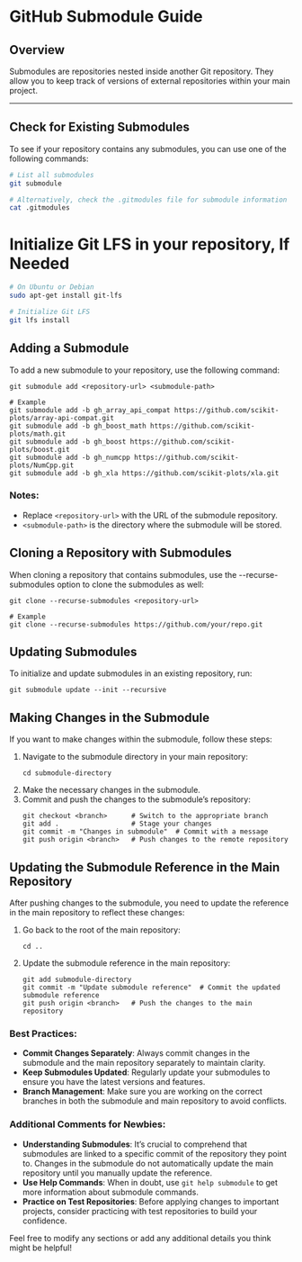 # GitHub Submodule Guide

## Overview

Submodules are repositories nested inside another Git repository.
They allow you to keep track of versions of external repositories within your main project.

---

## Check for Existing Submodules

To see if your repository contains any submodules, you can use one of the following commands:
```bash
# List all submodules
git submodule

# Alternatively, check the .gitmodules file for submodule information
cat .gitmodules
```


# Initialize Git LFS in your repository, If Needed
```bash
# On Ubuntu or Debian
sudo apt-get install git-lfs

# Initialize Git LFS
git lfs install
```



## Adding a Submodule

To add a new submodule to your repository, use the following command:
```
git submodule add <repository-url> <submodule-path>

# Example
git submodule add -b gh_array_api_compat https://github.com/scikit-plots/array-api-compat.git
git submodule add -b gh_boost_math https://github.com/scikit-plots/math.git
git submodule add -b gh_boost https://github.com/scikit-plots/boost.git
git submodule add -b gh_numcpp https://github.com/scikit-plots/NumCpp.git
git submodule add -b gh_xla https://github.com/scikit-plots/xla.git
```

### Notes:
- Replace `<repository-url>` with the URL of the submodule repository.
- `<submodule-path>` is the directory where the submodule will be stored.

## Cloning a Repository with Submodules

When cloning a repository that contains submodules,
use the --recurse-submodules option to clone the submodules as well:
```
git clone --recurse-submodules <repository-url>

# Example
git clone --recurse-submodules https://github.com/your/repo.git
```

## Updating Submodules

To initialize and update submodules in an existing repository, run:
```
git submodule update --init --recursive
```

## Making Changes in the Submodule

If you want to make changes within the submodule, follow these steps:

1. Navigate to the submodule directory in your main repository:
    ```
    cd submodule-directory
    ```
2. Make the necessary changes in the submodule.
3. Commit and push the changes to the submodule’s repository:
    ```
    git checkout <branch>      # Switch to the appropriate branch
    git add .                  # Stage your changes
    git commit -m "Changes in submodule"  # Commit with a message
    git push origin <branch>   # Push changes to the remote repository
    ```

## Updating the Submodule Reference in the Main Repository

After pushing changes to the submodule, you need to update
the reference in the main repository to reflect these changes:

  1. Go back to the root of the main repository:
      ```
      cd ..
      ```
  2. Update the submodule reference in the main repository:
      ```
      git add submodule-directory
      git commit -m "Update submodule reference"  # Commit the updated submodule reference
      git push origin <branch>   # Push the changes to the main repository
      ```

### Best Practices:
- **Commit Changes Separately**: Always commit changes in the submodule and the main repository separately to maintain clarity.
- **Keep Submodules Updated**: Regularly update your submodules to ensure you have the latest versions and features.
- **Branch Management**: Make sure you are working on the correct branches in both the submodule and main repository to avoid conflicts.

### Additional Comments for Newbies:
- **Understanding Submodules**: It’s crucial to comprehend that submodules are linked to a specific commit of the repository they point to. Changes in the submodule do not automatically update the main repository until you manually update the reference.
- **Use Help Commands**: When in doubt, use `git help submodule` to get more information about submodule commands.
- **Practice on Test Repositories**: Before applying changes to important projects, consider practicing with test repositories to build your confidence.

Feel free to modify any sections or add any additional details you think might be helpful!
